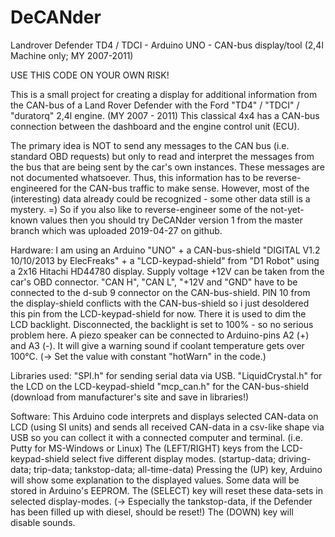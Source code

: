 # DeCANder
Landrover Defender TD4 / TDCI - Arduino UNO - CAN-bus display/tool (2,4l Machine only; MY 2007-2011)

USE THIS CODE ON YOUR OWN RISK!

This is a small project for creating a display for additional information from the CAN-bus of a Land Rover Defender with the Ford "TD4" / "TDCI" / "duratorq" 2,4l engine. (MY 2007 - 2011) This classical 4x4 has a CAN-bus connection between the dashboard and the engine control unit (ECU).

The primary idea is NOT to send any messages to the CAN bus (i.e. standard OBD requests) but only to read and interpret the messages from the bus that are being sent by the car's own instances. These messages are not documented whatsoever. Thus, this information has to be reverse-engineered for the CAN-bus traffic to make sense. However, most of the (interesting) data already could be recognized - some other data still is a mystery. =) So if you also like to reverse-engineer some of the not-yet-known values then you should try DeCANder version 1 from the master branch which was uploaded 2019-04-27 on github.

Hardware:
I am using an Arduino "UNO" + a CAN-bus-shield "DIGITAL V1.2 10/10/2013 by ElecFreaks" + a "LCD-keypad-shield" from "D1 Robot" using a 2x16 Hitachi HD44780 display. Supply voltage +12V can be taken from the car's OBD connector. "CAN H", "CAN L", "+12V and "GND" have to be connected to the d-sub 9 connector on the CAN-bus-shield. PIN 10 from the display-shield conflicts with the CAN-bus-shield so i just desoldered this pin from the LCD-keypad-shield for now. There it is used to dim the LCD backlight. Disconnected, the backlight is set to 100% - so no serious problem here. A piezo speaker can be connected to Arduino-pins A2 (+) and A3 (-). It will give a warning sound if coolant temperature gets over 100°C. (-> Set the value with constant "hotWarn" in the code.)

Libraries used:
"SPI.h" for sending serial data via USB.
"LiquidCrystal.h" for the LCD on the LCD-keypad-shield
"mcp_can.h" for the CAN-bus-shield (download from manufacturer's site and save in libraries!)

Software:
This Arduino code interprets and displays selected CAN-data on LCD (using SI units) and sends all received CAN-data in a csv-like shape via USB so you can collect it with a connected computer and terminal. (i.e. Putty for MS-Windows or Linux) The (LEFT/RIGHT) keys from the LCD-keypad-shield select five different display modes. (startup-data; driving-data; trip-data; tankstop-data; all-time-data) Pressing the (UP) key, Arduino will show some explanation to the displayed values. Some data will be stored in Arduino's EEPROM. The (SELECT) key will reset these data-sets in selected display-modes. (-> Especially the tankstop-data, if the Defender has been filled up with diesel, should be reset!) The (DOWN) key will disable sounds.
